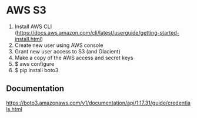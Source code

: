 # AWS S3 

1. Install AWS CLI (https://docs.aws.amazon.com/cli/latest/userguide/getting-started-install.html)
2. Create new user using AWS console
3. Grant new user access to S3 (and Glacient)
4. Make a copy of the AWS access and secret keys
5. $ aws configure
6. $ pip install boto3


## Documentation
https://boto3.amazonaws.com/v1/documentation/api/1.17.31/guide/credentials.html
